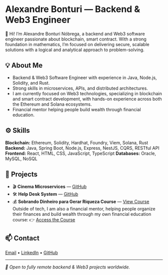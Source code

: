 # Alexandre Bonturi — Backend & Web3 Engineer

👋 Hi! I’m Alexandre Bonturi Nóbrega, a backend and Web3 software engineer passionate about blockchain, smart contract. With a strong foundation in mathematics, I’m focused on delivering secure, scalable solutions with a logical and analytical approach to problem-solving.

## 💡 About Me
- Backend & Web3 Software Engineer with experience in Java, Node.js, Solidity, and Rust.
- Strong skills in microservices, APIs, and distributed architectures.
- I am currently focused on Web3 technologies, specializing in blockchain and smart contract development, with hands-on experience across both the Ethereum and Solana ecosystems.
- Financial mentor helping people build wealth through financial education.

## ⚙️ Skills
**Blockchain:** Ethereum, Solidity, Hardhat, Foundry, Viem, Solana, Rust  
**Backend:** Java, Spring Boot, Node.js, Express, NestJS, CQRS, RESTful API  
**Frontend:** React, HTML, CSS, JavaScript, TypeScript
**Databases:** Oracle, MySQL, NoSQL  

## 🚀 Projects
- 🎬 **Cinema Microservices** — [GitHub](https://github.com/abnobrega/cinema-microservices-architecture)
- 🛠️ **Help Desk System** — [GitHub](https://github.com/abnobrega/helpdesk-backend)
- 💰 **Sobrando Dinheiro para Gerar Riqueza Course** — [View Course](https://go.hotmart.com/O28103354B)
Outside of tech, I am also a financial mentor, helping people organize their finances and build wealth through my own financial education course:
👉 [Access the Course](https://go.hotmart.com/O28103354B)


## 📫 Contact
[Email](mailto:abonturi@gmail.com) • [LinkedIn](https://www.linkedin.com/in/alexandrebonturinobrega) • [GitHub](https://github.com/abnobrega)

---

*🚀 Open to fully remote backend & Web3 projects worldwide.*
